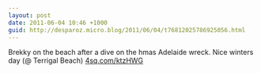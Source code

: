 ```yaml
---
layout: post
date: 2011-06-04 10:46 +1000
guid: http://desparoz.micro.blog/2011/06/04/t76812025786925056.html
---
```

Brekky on the beach after a dive on the hmas Adelaide wreck. Nice winters day (@ Terrigal Beach) [4sq.com/ktzHWG](http://4sq.com/ktzHWG)
